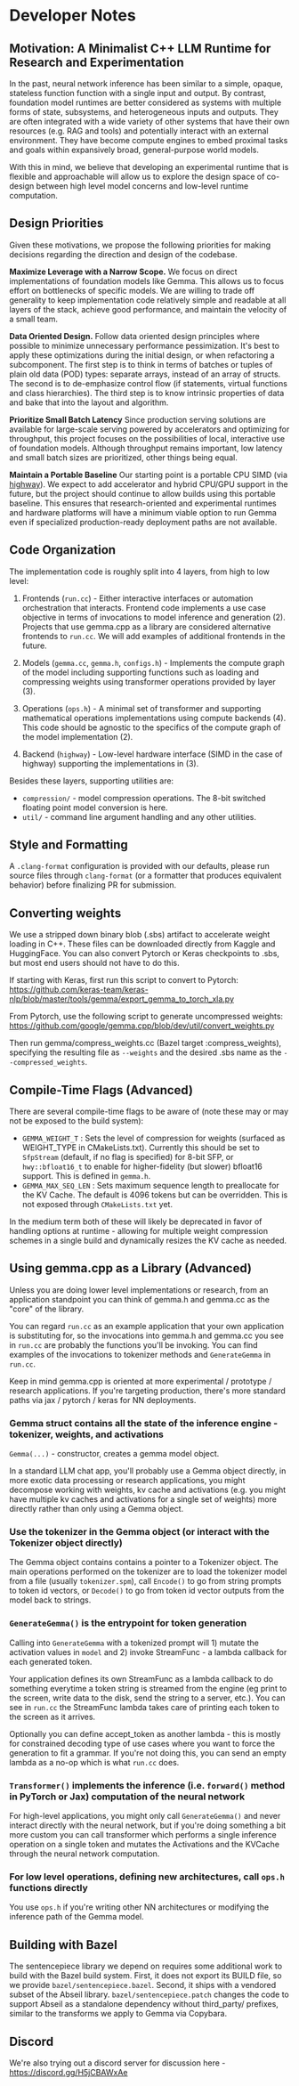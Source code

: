 # Developer Notes

## Motivation: A Minimalist C++ LLM Runtime for Research and Experimentation

In the past, neural network inference has been similar to a simple, opaque,
stateless function function with a single input and output. By contrast,
foundation model runtimes are better considered as systems with multiple forms
of state, subsystems, and heterogeneous inputs and outputs. They are often
integrated with a wide variety of other systems that have their own resources
(e.g. RAG and tools) and potentially interact with an external environment. They
have become compute engines to embed proximal tasks and goals within expansively
broad, general-purpose world models.

With this in mind, we believe that developing an experimental runtime that is
flexible and approachable will allow us to explore the design space of co-design
between high level model concerns and low-level runtime computation.

## Design Priorities

Given these motivations, we propose the following priorities for
making decisions regarding the direction and design of the codebase.

**Maximize Leverage with a Narrow Scope.** We focus on direct implementations of
foundation models like Gemma. This allows us to focus effort on bottlenecks of
specific models. We are willing to trade off generality to keep implementation
code relatively simple and readable at all layers of the stack, achieve good
performance, and maintain the velocity of a small team.

**Data Oriented Design.** Follow data oriented design principles where possible
to minimize unnecessary performance pessimization. It's best to apply these
optimizations during the initial design, or when refactoring a subcomponent. The
first step is to think in terms of batches or tuples of plain old data (POD)
types: separate arrays, instead of an array of structs. The second is to
de-emphasize control flow (if statements, virtual functions and class
hierarchies). The third step is to know intrinsic properties of data and bake
that into the layout and algorithm.

**Prioritize Small Batch Latency** Since production serving solutions are
available for large-scale serving powered by accelerators and optimizing for
throughput, this project focuses on the possibilities of local, interactive use
of foundation models. Although throughput remains important, low latency and
small batch sizes are prioritized, other things being equal.

**Maintain a Portable Baseline** Our starting point is a portable CPU SIMD (via
[highway](https://github.com/google/highway)). We expect to add accelerator and
hybrid CPU/GPU support in the future, but the project should continue to allow
builds using this portable baseline. This ensures that research-oriented and
experimental runtimes and hardware platforms will have a minimum viable option
to run Gemma even if specialized production-ready deployment paths are not
available.

## Code Organization

The implementation code is roughly split into 4 layers, from high to low level:

1.  Frontends (`run.cc`) - Either interactive interfaces or automation
    orchestration that interacts. Frontend code implements a use case objective
    in terms of invocations to model inference and generation (2). Projects that
    use gemma.cpp as a library are considered alternative frontends to `run.cc`.
    We will add examples of additional frontends in the future.

2.  Models (`gemma.cc`, `gemma.h`, `configs.h`) - Implements the compute graph
    of the model including supporting functions such as loading and compressing
    weights using transformer operations provided by layer (3).

3.  Operations (`ops.h`) - A minimal set of transformer and supporting
    mathematical operations implementations using compute backends (4). This
    code should be agnostic to the specifics of the compute graph of the model
    implementation (2).

4.  Backend (`highway`) - Low-level hardware interface (SIMD in the case of
    highway) supporting the implementations in (3).

Besides these layers, supporting utilities are:

- `compression/` - model compression operations. The 8-bit switched floating
  point model conversion is here.
- `util/` - command line argument handling and any other utilities.

## Style and Formatting

A `.clang-format` configuration is provided with our defaults, please run source
files through `clang-format` (or a formatter that produces equivalent behavior)
before finalizing PR for submission.

## Converting weights

We use a stripped down binary blob (.sbs) artifact to accelerate weight loading
in C++. These files can be downloaded directly from Kaggle and HuggingFace. You
can also convert Pytorch or Keras checkpoints to .sbs, but most end users should
not have to do this.

If starting with Keras, first run this script to convert to Pytorch:
https://github.com/keras-team/keras-nlp/blob/master/tools/gemma/export_gemma_to_torch_xla.py

From Pytorch, use the following script to generate uncompressed weights:
https://github.com/google/gemma.cpp/blob/dev/util/convert_weights.py

Then run gemma/compress_weights.cc (Bazel target :compress_weights), specifying
the resulting file as `--weights` and the desired .sbs name as the
`--compressed_weights`.

## Compile-Time Flags (Advanced)

There are several compile-time flags to be aware of (note these may or may not
be exposed to the build system):

- `GEMMA_WEIGHT_T` : Sets the level of compression for weights (surfaced as
  WEIGHT_TYPE in CMakeLists.txt). Currently this should be set to `SfpStream`
  (default, if no flag is specified) for 8-bit SFP, or `hwy::bfloat16_t` to
  enable for higher-fidelity (but slower) bfloat16 support. This is defined in
  `gemma.h`.
- `GEMMA_MAX_SEQ_LEN` : Sets maximum sequence length to preallocate for the KV
  Cache. The default is 4096 tokens but can be overridden. This is not exposed
  through `CMakeLists.txt` yet.

In the medium term both of these will likely be deprecated in favor of handling
options at runtime - allowing for multiple weight compression schemes in a single
build and dynamically resizes the KV cache as needed.

## Using gemma.cpp as a Library (Advanced)

Unless you are doing lower level implementations or research, from an
application standpoint you can think of gemma.h and gemma.cc as the "core" of
the library.

You can regard `run.cc` as an example application that your own application is
substituting for, so the invocations into gemma.h and gemma.cc you see in
`run.cc` are probably the functions you'll be invoking. You can find examples
of the invocations to tokenizer methods and `GenerateGemma` in `run.cc`.

Keep in mind gemma.cpp is oriented at more experimental / prototype / research
applications. If you're targeting production, there's more standard paths via
jax / pytorch / keras for NN deployments.

### Gemma struct contains all the state of the inference engine - tokenizer, weights, and activations

`Gemma(...)` - constructor, creates a gemma model object. 

In a standard LLM chat app, you'll probably use a Gemma object directly, in
more exotic data processing or research applications, you might decompose
working with weights, kv cache and activations (e.g. you might have multiple kv
caches and activations for a single set of weights) more directly rather than
only using a Gemma object.

### Use the tokenizer in the Gemma object (or interact with the Tokenizer object directly)

The Gemma object contains contains a pointer to a Tokenizer object. The main
operations performed on the tokenizer are to load the tokenizer model from a
file (usually `tokenizer.spm`), call `Encode()` to go from string prompts to
token id vectors, or `Decode()` to go from token id vector outputs from the
model back to strings.

### `GenerateGemma()` is the entrypoint for token generation

Calling into `GenerateGemma` with a tokenized prompt will 1) mutate the
activation values in `model` and 2) invoke StreamFunc - a lambda callback for
each generated token.

Your application defines its own StreamFunc as a lambda callback to do
something everytime a token string is streamed from the engine (eg print to the
screen, write data to the disk, send the string to a server, etc.). You can see
in `run.cc` the StreamFunc lambda takes care of printing each token to the
screen as it arrives.

Optionally you can define accept_token as another lambda - this is mostly for
constrained decoding type of use cases where you want to force the generation
to fit a grammar. If you're not doing this, you can send an empty lambda as a
no-op which is what `run.cc` does.

### `Transformer()` implements the inference (i.e. `forward()` method in PyTorch or Jax) computation of the neural network

For high-level applications, you might only call `GenerateGemma()` and never
interact directly with the neural network, but if you're doing something a bit
more custom you can call transformer which performs a single inference
operation on a single token and mutates the Activations and the KVCache through
the neural network computation.

### For low level operations, defining new architectures, call `ops.h` functions directly

You use `ops.h` if you're writing other NN architectures or modifying the
inference path of the Gemma model.

## Building with Bazel

The sentencepiece library we depend on requires some additional work to build
with the Bazel build system. First, it does not export its BUILD file, so we
provide `bazel/sentencepiece.bazel`. Second, it ships with a vendored subset of
the Abseil library. `bazel/sentencepiece.patch` changes the code to support
Abseil as a standalone dependency without third_party/ prefixes, similar to the
transforms we apply to Gemma via Copybara.

## Discord

We're also trying out a discord server for discussion here -
https://discord.gg/H5jCBAWxAe

